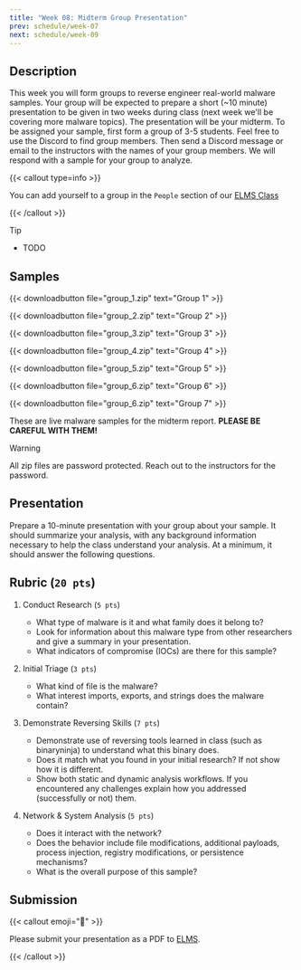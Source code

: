 ```yaml
---
title: "Week 08: Midterm Group Presentation"
prev: schedule/week-07
next: schedule/week-09
---
```


## Description

This week you will form groups to reverse engineer real-world malware samples.
Your group will be expected to prepare a short (~10 minute) presentation to be
given in two weeks during class (next week we'll be covering more malware
topics). The presentation will be your midterm. To be assigned your sample,
first form a group of 3-5 students. Feel free to use the Discord to find group
members. Then send a Discord message or email to the instructors with the names
of your group members. We will respond with a sample for your group to analyze.

{{< callout type=info >}}

You can add yourself to a group in the `People` section of our
[ELMS Class](https://umd.instructure.com/courses/1390353/groups#tab-112702)

{{< /callout >}}

> [!TIP]
>
> - TODO

## Samples

{{< downloadbutton file="group_1.zip" text="Group 1" >}}

{{< downloadbutton file="group_2.zip" text="Group 2" >}}

{{< downloadbutton file="group_3.zip" text="Group 3" >}}

{{< downloadbutton file="group_4.zip" text="Group 4" >}}

{{< downloadbutton file="group_5.zip" text="Group 5" >}}

{{< downloadbutton file="group_6.zip" text="Group 6" >}}

{{< downloadbutton file="group_6.zip" text="Group 7" >}}

These are live malware samples for the midterm report. **PLEASE BE CAREFUL WITH
THEM!**

> [!WARNING]
> All zip files are password protected. Reach out to the instructors for the
> password.

## Presentation

Prepare a 10-minute presentation with your group about your sample. It should
summarize your analysis, with any background information necessary to help the
class understand your analysis. At a minimum, it should answer the following
questions.

## Rubric (`20 pts`)

1. Conduct Research (`5 pts`)
   - What type of malware is it and what family does it belong to?
   - Look for information about this malware type from other researchers and
     give a summary in your presentation.
   - What indicators of compromise (IOCs) are there for this sample?

2. Initial Triage (`3 pts`)
   - What kind of file is the malware?
   - What interest imports, exports, and strings does the malware contain?

3. Demonstrate Reversing Skills (`7 pts`)
   - Demonstrate use of reversing tools learned in class (such as binaryninja)
     to understand what this binary does.
   - Does it match what you found in your initial research? If not show how it
     is different.
   - Show both static and dynamic analysis workflows. If you encountered any
     challenges explain how you addressed (successfully or not) them.

4. Network & System Analysis (`5 pts`)
   - Does it interact with the network?
   - Does the behavior include file modifications, additional payloads, process
     injection, registry modifications, or persistence mechanisms?
   - What is the overall purpose of this sample?

## Submission

{{< callout emoji="📝" >}}

Please submit your presentation as a PDF to
[ELMS](https://umd.instructure.com/courses/1390353/assignments).

{{< /callout >}}
